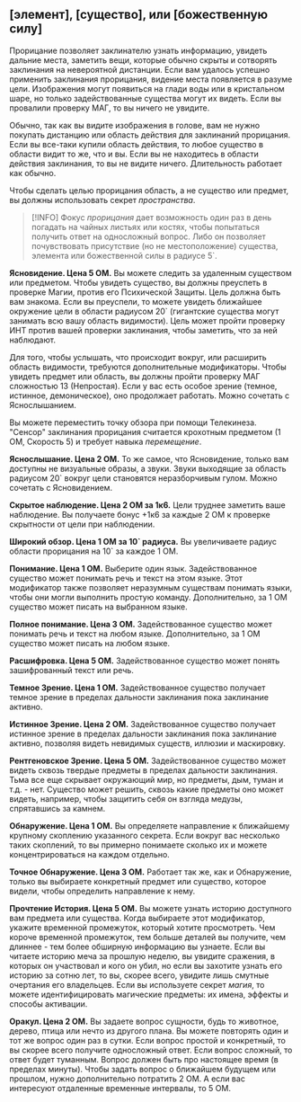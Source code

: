 ##  \[элемент\], \[существо\], или \[божественную силу\]

Прорицание позволяет заклинателю узнать информацию, увидеть дальние места, заметить вещи, которые обычно скрыты и сотворять заклинания на невероятной дистанции. Если вам удалось успешно применить заклинания прорицания, видение места появляется в разуме цели. Изображения могут появиться на глади воды или в кристальном шаре, но только задействованные существа могут их видеть. Если вы провалили проверку МАГ, то вы ничего не увидите.

Обычно, так как вы видите изображения в голове, вам не нужно покупать дистанцию или область действия для заклинаний прорицания. Если вы все-таки купили область действия, то любое существо в области видит то же, что и вы. Если вы не находитесь в области действия заклинания, то вы не видите ничего. Длительность работает как обычно.

Чтобы сделать целью прорицания область, а не существо или предмет, вы должны использовать секрет *пространства*.

> [!INFO]
>  Фокус *прорицания* дает возможность один раз в день погадать на чайных листьях или костях, чтобы попытаться получить ответ на односложный вопрос. Либо он позволяет почувствовать присутствие (но не местоположение) существа, элемента или божественной силы в радиусе 5\`.

**Ясновидение. Цена 5 ОМ.** Вы можете следить за удаленным существом или предметом. Чтобы увидеть существо, вы должны преуспеть в проверке Магии, против его Психической Защиты. Цель должна быть вам знакома. Если вы преуспели, то можете увидеть ближайшее окружение цели в области радиусом 20\` (гигантские существа могут занимать всю вашу область видимости). Цель может пройти проверку ИНТ против вашей проверки заклинания, чтобы заметить, что за ней наблюдают.

Для того, чтобы услышать, что происходит вокруг, или расширить область видимости, требуются дополнительные модификаторы. Чтобы увидеть предмет или область, вы должны пройти проверку МАГ сложностью 13 (Непростая). Если у вас есть особое зрение (темное, истинное, демоническое), оно продолжает работать. Можно сочетать с Яснослышанием.

Вы можете переместить точку обзора при помощи Телекинеза. "Сенсор" заклинания прорицания считается крохотным предметом (1 ОМ, Скорость 5) и требует навыка *перемещение*.

**Яснослышание. Цена 2 ОМ.** То же самое, что Ясновидение, только вам доступны не визуальные образы, а звуки. Звуки выходящие за область радиусом 20\` вокруг цели становятся неразборчивым гулом. Можно сочетать с Ясновидением.

**Скрытое наблюдение. Цена 2 ОМ за 1к6.** Цели труднее заметить ваше наблюдение. Вы получаете бонус +1к6 за каждые 2 ОМ к проверке скрытности от цели при наблюдении.

**Широкий обзор. Цена 1 ОМ за 10\` радиуса.** Вы увеличиваете радиус области прорицания на 10\` за каждое 1 ОМ.

**Понимание. Цена 1 ОМ.** Выберите один язык. Задействованное существо может понимать речь и текст на этом языке. Этот модификатор также позволяет неразумным существам понимать языки, чтобы они могли выполнить простую команду. Дополнительно, за 1 ОМ существо может писать на выбранном языке.

**Полное понимание. Цена 3 ОМ.** Задействованное существо может понимать речь и текст на любом языке. Дополнительно, за 1 ОМ существо может писать на любом языке.

**Расшифровка. Цена 5 ОМ.** Задействованное существо может понять зашифрованный текст или речь.

**Темное Зрение. Цена 1 ОМ.** Задействованное существо получает темное зрение в пределах дальности заклинания пока заклинание активно.

**Истинное Зрение. Цена 2 ОМ.** Задействованное существо получает истинное зрение в пределах дальности заклинания пока заклинание активно, позволяя видеть невидимых существ, иллюзии и маскировку.

**Рентгеновское Зрение. Цена 5 ОМ.** Задействованное существо может видеть сквозь твердые предметы в пределах дальности заклинания. Тьма все еще скрывает окружающий мир, но предметы, дым, туман и т.д. - нет. Существо может решить, сквозь какие предметы оно может видеть, например, чтобы защитить себя он взгляда медузы, спрятавшись за камнем.

**Обнаружение. Цена 1 ОМ.** Вы определяете направление к ближайшему крупному скоплению указанного секрета. Если вокруг вас несколько таких скоплений, то вы примерно понимаете сколько их и можете концентрироваться на каждом отдельно.

**Точное Обнаружение. Цена 3 ОМ.** Работает так же, как и Обнаружение, только вы выбираете конкретный предмет или существо, которое видели, чтобы определить направление к нему.

**Прочтение История. Цена 5 ОМ.** Вы можете узнать историю доступного вам предмета или существа. Когда выбираете этот модификатор, укажите временной промежуток, который хотите просмотреть. Чем короче временной промежуток, тем больше деталей вы получите, чем длиннее - тем более обширную информацию вы узнаете. Если вы читаете историю меча за прошлую неделю, вы увидите сражения, в которых он участвовал и кого он убил, но если вы захотите узнать его историю за сотню лет, то вы, скорее всего, увидите лишь смутные очертания его владельцев. Если вы используете секрет *магия*, то можете идентифицировать магические предметы: их имена, эффекты и способы активации.

**Оракул. Цена 2 ОМ.** Вы задаете вопрос сущности, будь то животное, дерево, птица или нечто из другого плана. Вы можете повторять один и тот же вопрос один раз в сутки. Если вопрос простой и конкретный, то вы скорее всего получите односложный ответ. Если вопрос сложный, то ответ будет туманным. Вопрос должен быть про настоящее время (в пределах минуты). Чтобы задать вопрос о ближайшем будущем или прошлом, нужно дополнительно потратить 2 ОМ. А если вас интересуют отдаленные временные интервалы, то 5 ОМ.